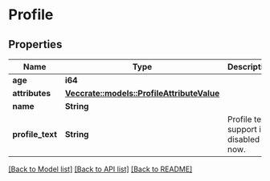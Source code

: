 # Profile

## Properties

Name | Type | Description | Notes
------------ | ------------- | ------------- | -------------
**age** | **i64** |  | 
**attributes** | [**Vec<crate::models::ProfileAttributeValue>**](ProfileAttributeValue.md) |  | 
**name** | **String** |  | 
**profile_text** | **String** | Profile text support is disabled for now. | 

[[Back to Model list]](../README.md#documentation-for-models) [[Back to API list]](../README.md#documentation-for-api-endpoints) [[Back to README]](../README.md)


